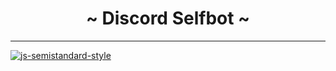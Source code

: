 <div align="center">
  <h1 align="center">~ Discord Selfbot ~</h1>
  <hr>
</p>
</div>
<a href="https://github.com/Flet/semistandard"><img src="https://cdn.rawgit.com/flet/semistandard/master/badge.svg" alt="js-semistandard-style"></a>
